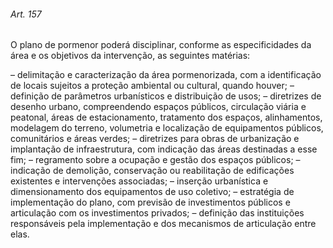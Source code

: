 
###### Art. 157
O plano de pormenor poderá disciplinar, conforme as especificidades da área e os objetivos da intervenção, as seguintes matérias:

– delimitação e caracterização da área pormenorizada, com a identificação de locais sujeitos a proteção ambiental ou cultural, quando houver;
– definição de parâmetros urbanísticos e distribuição de usos;
– diretrizes de desenho urbano, compreendendo espaços públicos, circulação viária e peatonal, áreas de estacionamento, tratamento dos espaços, alinhamentos, modelagem do terreno, volumetria e localização de equipamentos públicos, comunitários e áreas verdes;
– diretrizes para obras de urbanização e implantação de infraestrutura, com indicação das áreas destinadas a esse fim;
– regramento sobre a ocupação e gestão dos espaços públicos;
– indicação de demolição, conservação ou reabilitação de edificações existentes e intervenções associadas;
– inserção urbanística e dimensionamento dos equipamentos de uso coletivo;
– estratégia de implementação do plano, com previsão de investimentos públicos e articulação com os investimentos privados;
– definição das instituições responsáveis pela implementação e dos mecanismos de articulação entre elas.

